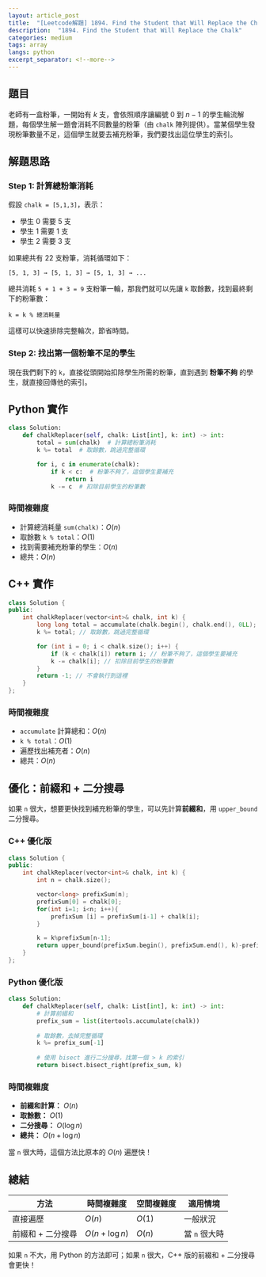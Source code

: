 ```yaml
---
layout: article_post
title:  "[Leetcode解題] 1894. Find the Student that Will Replace the Chalk"
description:  "1894. Find the Student that Will Replace the Chalk"
categories: medium
tags: array
langs: python
excerpt_separator: <!--more-->
---
```


## 題目
老師有一盒粉筆，一開始有 $k$ 支，會依照順序讓編號 $0$ 到 $n-1$ 的學生輪流解題，每個學生解一題會消耗不同數量的粉筆（由 `chalk` 陣列提供）。當某個學生發現粉筆數量不足，這個學生就要去補充粉筆，我們要找出這位學生的索引。

## 解題思路
### Step 1: 計算總粉筆消耗
假設 `chalk = [5,1,3]`，表示：
- 學生 0 需要 5 支
- 學生 1 需要 1 支
- 學生 2 需要 3 支

如果總共有 22 支粉筆，消耗循環如下：
```
[5, 1, 3] → [5, 1, 3] → [5, 1, 3] → ...
```
總共消耗 `5 + 1 + 3 = 9` 支粉筆一輪，那我們就可以先讓 `k` 取餘數，找到最終剩下的粉筆數：
```
k = k % 總消耗量
```
這樣可以快速排除完整輪次，節省時間。

### Step 2: 找出第一個粉筆不足的學生
現在我們剩下的 `k`，直接從頭開始扣除學生所需的粉筆，直到遇到 **粉筆不夠** 的學生，就直接回傳他的索引。

## Python 實作
```python
class Solution:
    def chalkReplacer(self, chalk: List[int], k: int) -> int:
        total = sum(chalk)  # 計算總粉筆消耗
        k %= total  # 取餘數，跳過完整循環

        for i, c in enumerate(chalk):
            if k < c:  # 粉筆不夠了，這個學生要補充
                return i
            k -= c  # 扣除目前學生的粉筆數
```
### 時間複雜度
- 計算總消耗量 `sum(chalk)`：$O(n)$
- 取餘數 `k % total`：$O(1)$
- 找到需要補充粉筆的學生：$O(n)$
- 總共：$O(n)$


## C++ 實作
```cpp
class Solution {
public:
    int chalkReplacer(vector<int>& chalk, int k) {
        long long total = accumulate(chalk.begin(), chalk.end(), 0LL); // 計算總粉筆消耗
        k %= total; // 取餘數，跳過完整循環

        for (int i = 0; i < chalk.size(); i++) {
            if (k < chalk[i]) return i; // 粉筆不夠了，這個學生要補充
            k -= chalk[i]; // 扣除目前學生的粉筆數
        }
        return -1; // 不會執行到這裡
    }
};
```
### 時間複雜度
- `accumulate` 計算總和：$O(n)$
- `k % total`：$O(1)$
- 遍歷找出補充者：$O(n)$
- 總共：$O(n)$


## 優化：前綴和 + 二分搜尋
如果 `n` 很大，想要更快找到補充粉筆的學生，可以先計算**前綴和**，用 `upper_bound` 二分搜尋。

### C++ 優化版
```cpp
class Solution {
public:
    int chalkReplacer(vector<int>& chalk, int k) {
        int n = chalk.size();

        vector<long> prefixSum(n);
        prefixSum[0] = chalk[0];
        for(int i=1; i<n; i++){
            prefixSum [i] = prefixSum[i-1] + chalk[i];
        }

        k = k%prefixSum[n-1];
        return upper_bound(prefixSum.begin(), prefixSum.end(), k)-prefixSum.begin();
    }
};
```

### **Python 優化版**
```python
class Solution:
    def chalkReplacer(self, chalk: List[int], k: int) -> int:
        # 計算前綴和
        prefix_sum = list(itertools.accumulate(chalk))  
        
        # 取餘數，去掉完整循環
        k %= prefix_sum[-1]
        
        # 使用 bisect 進行二分搜尋，找第一個 > k 的索引
        return bisect.bisect_right(prefix_sum, k)
```

### **時間複雜度**
- **前綴和計算：** $O(n)$
- **取餘數：** $O(1)$
- **二分搜尋：** $O(\log n)$
- **總共：** $O(n + \log n)$

當 `n` 很大時，這個方法比原本的 $O(n)$ 遍歷快！


## 總結
| 方法 | 時間複雜度 | 空間複雜度 | 適用情境 |
|------|----------|----------|---------|
| 直接遍歷 | $O(n)$ | $O(1)$ | 一般狀況 |
| 前綴和 + 二分搜尋 | $O(n + \log n)$ | $O(n)$ | 當 `n` 很大時 |

如果 `n` 不大，用 Python 的方法即可；如果 `n` 很大，C++ 版的前綴和 + 二分搜尋會更快！